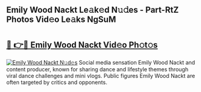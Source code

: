 ## Emily Wood Nackt Le𝚊k𝚎d N𝚞𝚍es - Part-RtZ Photos Vid𝚎o Le𝚊ks NgSuM

# <h2><a href="http://fb9wal.evod.top/?m=Emily+Wood+Nackt">🔗 👉🔴 Emily Wood Nackt Vid𝚎o Ph𝚘t𝚘s</a></h2>

[![Emily Wood Nackt N𝚞d𝚎s](https://i.imgur.com/8V9OHl7.gif)](http://fb9wal.evod.top/?m=Emily+Wood+Nackt)
Social media sensation Emily Wood Nackt and content producer, known for sharing dance and lifestyle themes through viral dance challenges and mini vlogs. Public figures Emily Wood Nackt are often targeted by critics and opponents. 
